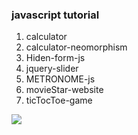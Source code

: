 <h3>javascript tutorial</h3>

<ol>
<li>calculator</li>
<li>calculator-neomorphism</li>
<li>Hiden-form-js</li>
<li>jquery-slider</li>
<li>METRONOME-js</li>
<li>movieStar-website</li>
<li>ticTocToe-game</li>
</ol>

<img src="https://skillicons.dev/icons?i=js,jquery" >

